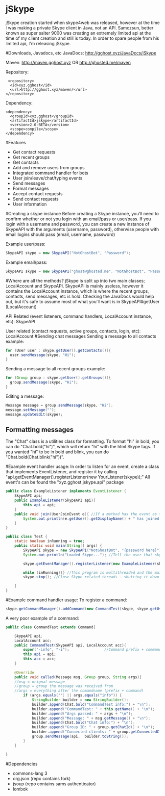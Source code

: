 # jSkype
jSkype creation started when skype4web was released, however at the time I was making a private Skype client in Java, not an API. Samczsun, better known as super salter 9000 was creating an extremely limited api at the time of my client creation and still is today. In order to spare people from his limited api, I'm releasing jSkype.

#Downloads, Javadocs, etc
JavaDocs: http://gghost.xyz/JavaDocs/jSkype

Maven: http://maven.gghost.xyz OR http://ghosted.me/maven

Repository:
```
 <repository>
  <id>xyz.gghost</id>
  <url>http://gghost.xyz/maven/</url>
</repository>
```
Dependency:
```
<dependency>
  <groupId>xyz.gghost</groupId>
  <artifactId>jskype</artifactId>
  <version>2.0-BETA</version>
  <scope>compile</scope>
</dependency>
```
#Features
- Get contact requests
- Get recent groups
- Get contacts
- Add and remove users from groups
- Integrated command handler for bots
- User join/leave/chat/typing events
- Send messages
- Format messages
- Accept contact requests
- Send contact requests
- User information

#Creating a skype instance
Before creating a Skype instance, you'll need to confirm whether or not you login with an email/pass or user/pass. If you login with a username and password, you can create a new instance of SkypeAPI with the arguments (username, password), otherwise people with email logins should pass (email, username, password)

Example user/pass: 
```java
SkypeAPI skype = new SkypeAPI("NotGhostBot", "Password");
```
Example email/pass: 
```java
SkypeAPI skype = new SkypeAPI("ghost@ghosted.me", "NotGhostBot", "Password");
```

#Where are all the methods?
jSkype is split up into two main classes; LocalAccount and SkypeAPI. SkypeAPI is mainly useless, however it contains the LocalAccount instance, which is where the recent groups, contacts, send messages, etc is hold. Checking the JavaDocs would help out, but it's safe to assume most of what you'll want is in SkypeAPI#getUser (LocalAccount)

API Related (event listeners, command handlers, LocalAccount instance, etc): SkypeAPI

User related (contact requests, active groups, contacts, login, etc): LocalAccount
#Sending chat messages
Sending a message to all contacts example:
```java
for (User user : skype.getUser().getContacts()){
  user.sendMessage(skype, "Hi");
}
```
Sending a message to all recent groups example:
```java
for (Group group : skype.getUser().getGroups()){
  group.sendMessage(skype, "Hi");
}
```
Editing a message:
```java
Message message = group.sendMessage(skype, "Hi");
message.setMessage("");
message.updateEdit(skype);
```
## Formatting messages
The "Chat" class is a utilities class for formatting. To format "hi" in bold, you can do "Chat.bold("hi")", which will return "hi" with the html Skype tags. If you wanted "hi" to be in bold and blink, you can do "Chat.bold(Chat.blink("hi"))".

#Example event handler usage:
In order to listen for an event, create a class that implements EventListener, and register it by calling "api.getEventManager().registerListener(new YourListener(skype));" All event's can be found the "xyz.gghost.jskype.api" package

```java
public class ExampleListener implements EventListener {
    SkypeAPI api;
    public ExampleListener(SkypeAPI api){
        this.api = api;
    }
    public void join(UserJoinEvent e){ //If a method has the event as the only argument, it will get invoked once the events trigger(join/chat/leave/etc) has been called. 
        System.out.println(e.getUser().getDisplayName() + " has joined " + e.getGroup().getChatId());
    }
}

public class Test {
    static boolean inRunning = true;
    public static void main(String[] args) {
        SkypeAPI skype = new SkypeAPI("NotGhostBot", "{password here}"); //login
        System.out.println("Loaded Skype..."); //Tell the user that skype has fully initialized - getting contacts, recent, etc can take a few seconds

        skype.getEventManager().registerListener(new ExampleListener(skype)); //Register listener

        while (inRunning){} //This program is multithreaded and the main thread doesn't get used, so you'll want an (infinite) delay to keep the program open.
        skype.stop(); //Close Skype related threads - shutting it down

    }
}
```
#Example command handler usage:
To register a command:
```java
skype.getCommandManager().addCommand(new CommandTest(skype, skype.getUser()));
```
A very poor example of a command:
```java
public class CommandTest extends Command{

    SkypeAPI api;
    LocalAccount acc;
    public CommandTest(SkypeAPI api, LocalAccount acc){
        super("-info", "-i");                //Command prefix + command = comandname 
        this.api = api;
        this.acc = acc;
    }
  
    @Override 
    public void called(Message msg, Group group, String args){ 
    //msg = orignal message
    //group = group the message was received from 
    //args = everything after the comandname (prefix + command)
        if (args.equals("") || args.equals("info")) {
            StringBuilder builder = new StringBuilder();
            builder.append(Chat.bold("CommandTest info:") + "\n");
            builder.append("CommandTest: " + this.getName() + "\n");
            builder.append("Args passed: " + args + "\n");
            builder.append("Message: " + msg.getMessage() + "\n");
            builder.append(Chat.bold("Chat info:") + "\n");
            builder.append("Group ID: " + group.getChatId() + "\n");
            builder.append("Connected clients: " + group.getConnectedClients().size() + "\n");
            group.sendMessage(api,  builder.toString());
        }
    }

}
```

#Dependencies
- commons-lang 3
- org.json (repo contains fork)
- jsoup (repo contains sams authenticator)
- lombok
